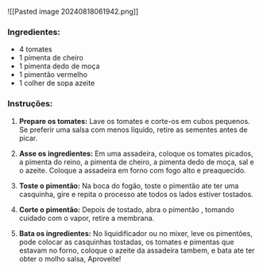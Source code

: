 ![[Pasted image 20240818061942.png]]
### Ingredientes:
- 4 tomates 
- 1 pimenta de cheiro 
- 1 pimenta dedo de moça 
- 1 pimentão vermelho 
- 1 colher de sopa azeite
### Instruções:

1. **Prepare os tomates:** Lave os tomates e corte-os em cubos pequenos. Se preferir uma salsa com menos líquido, retire as sementes antes de picar.
    
2. **Asse os ingredientes:** Em uma assadeira, coloque os tomates picados, a pimenta do reino, a pimenta de cheiro, a pimenta dedo de moça, sal e o azeite. Coloque a assadeira em forno com fogo alto e preaquecido.
    
3. **Toste o pimentão:** Na boca do fogão, toste o pimentão ate ter uma casquinha, gire e repita o processo ate todos os lados estiver tostados.
    
4. **Corte o pimentão:** Depois de tostado, abra o pimentão , tomando cuidado com o vapor, retire a membrana.
    
5. **Bata os ingredientes:** No liquidificador ou no mixer, leve os pimentões, pode colocar as casquinhas tostadas, os tomates e pimentas que estavam no forno, coloque o azeite da assadeira tambem, e bata ate ter obter o molho salsa, Aproveite!


